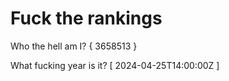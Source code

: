 # Fuck the rankings

Who the hell am I?
{ 3658513 }

What fucking year is it?
[ 2024-04-25T14:00:00Z ]
